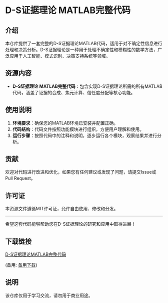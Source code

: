 # D-S证据理论 MATLAB完整代码

## 介绍

本仓库提供了一套完整的D-S证据理论MATLAB代码，适用于对不确定性信息进行处理和决策分析。D-S证据理论是一种用于处理不确定性和模糊性的数学方法，广泛应用于人工智能、模式识别、决策支持系统等领域。

## 资源内容

- **D-S证据理论 MATLAB完整代码**：包含实现D-S证据理论所需的所有MATLAB代码，涵盖了证据的合成、焦元计算、信任度分配等核心功能。

## 使用说明

1. **环境要求**：确保您的MATLAB环境已安装并配置正确。
2. **代码结构**：代码文件按照功能模块进行组织，方便用户理解和使用。
3. **运行步骤**：按照代码中的注释和说明，逐步运行各个模块，观察结果并进行分析。

## 贡献

欢迎对代码进行改进和优化，如果您有任何建议或发现了问题，请提交Issue或Pull Request。

## 许可证

本资源文件遵循MIT许可证，允许自由使用、修改和分发。

---

希望这套代码能够帮助您在D-S证据理论的研究和应用中取得进展！

## 下载链接
[D-S证据理论MATLAB完整代码](https://pan.quark.cn/s/46182e6b4741) 

(备用: [备用下载](https://pan.baidu.com/s/1cT1GxJgxUtabbg3GVRz7RA?pwd=1234))

## 说明

该仓库仅用于学习交流，请勿用于商业用途。
